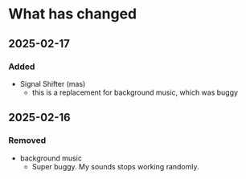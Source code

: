 # What has changed

## 2025-02-17

### Added

- Signal Shifter (mas)
  + this is a replacement for background music, which was buggy

## 2025-02-16

### Removed

- background music
	+ Super buggy. My sounds stops working randomly.

